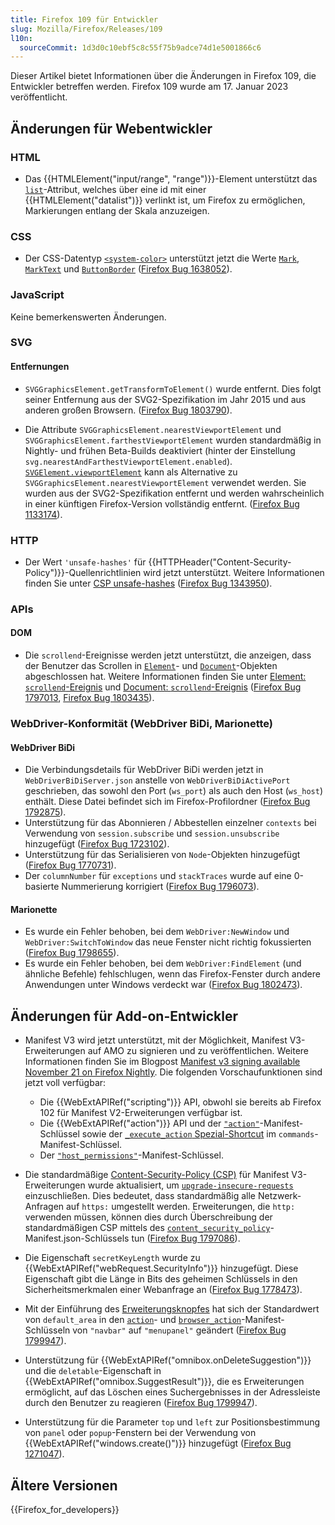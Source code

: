 ```yaml
---
title: Firefox 109 für Entwickler
slug: Mozilla/Firefox/Releases/109
l10n:
  sourceCommit: 1d3d0c10ebf5c8c55f75b9adce74d1e5001866c6
---
```


Dieser Artikel bietet Informationen über die Änderungen in Firefox 109, die Entwickler betreffen werden. Firefox 109 wurde am 17. Januar 2023 veröffentlicht.

## Änderungen für Webentwickler

### HTML

- Das {{HTMLElement("input/range", "range")}}-Element unterstützt das [`list`](/de/docs/Web/HTML/Reference/Elements/input/range#list)-Attribut, welches über eine id mit einer {{HTMLElement("datalist")}} verlinkt ist, um Firefox zu ermöglichen, Markierungen entlang der Skala anzuzeigen.

### CSS

- Der CSS-Datentyp [`<system-color>`](/de/docs/Web/CSS/system-color) unterstützt jetzt die Werte [`Mark`](/de/docs/Web/CSS/system-color#mark), [`MarkText`](/de/docs/Web/CSS/system-color#marktext) und [`ButtonBorder`](/de/docs/Web/CSS/system-color#buttonborder) ([Firefox Bug 1638052](https://bugzil.la/1638052)).

### JavaScript

Keine bemerkenswerten Änderungen.

### SVG

#### Entfernungen

- `SVGGraphicsElement.getTransformToElement()` wurde entfernt.
  Dies folgt seiner Entfernung aus der SVG2-Spezifikation im Jahr 2015 und aus anderen großen Browsern.
  ([Firefox Bug 1803790](https://bugzil.la/1803790)).

- Die Attribute `SVGGraphicsElement.nearestViewportElement` und `SVGGraphicsElement.farthestViewportElement` wurden standardmäßig in Nightly- und frühen Beta-Builds deaktiviert (hinter der Einstellung `svg.nearestAndFarthestViewportElement.enabled`).
  [`SVGElement.viewportElement`](/de/docs/Web/API/SVGElement/viewportElement) kann als Alternative zu `SVGGraphicsElement.nearestViewportElement` verwendet werden.
  Sie wurden aus der SVG2-Spezifikation entfernt und werden wahrscheinlich in einer künftigen Firefox-Version vollständig entfernt.
  ([Firefox Bug 1133174](https://bugzil.la/1133174)).

### HTTP

- Der Wert `'unsafe-hashes'` für {{HTTPHeader("Content-Security-Policy")}}-Quellenrichtlinien wird jetzt unterstützt.
  Weitere Informationen finden Sie unter [CSP unsafe-hashes](/de/docs/Web/HTTP/Reference/Headers/Content-Security-Policy/script-src#unsafe_hashes) ([Firefox Bug 1343950](https://bugzil.la/1343950)).

### APIs

#### DOM

- Die `scrollend`-Ereignisse werden jetzt unterstützt, die anzeigen, dass der Benutzer das Scrollen in [`Element`](/de/docs/Web/API/Element)- und [`Document`](/de/docs/Web/API/Document)-Objekten abgeschlossen hat.
  Weitere Informationen finden Sie unter [Element: `scrollend`-Ereignis](/de/docs/Web/API/Element/scrollend_event) und [Document: `scrollend`-Ereignis](/de/docs/Web/API/Document/scrollend_event) ([Firefox Bug 1797013](https://bugzil.la/1797013), [Firefox Bug 1803435](https://bugzil.la/1803435)).

### WebDriver-Konformität (WebDriver BiDi, Marionette)

#### WebDriver BiDi

- Die Verbindungsdetails für WebDriver BiDi werden jetzt in `WebDriverBiDiServer.json` anstelle von `WebDriverBiDiActivePort` geschrieben, das sowohl den Port (`ws_port`) als auch den Host (`ws_host`) enthält. Diese Datei befindet sich im Firefox-Profilordner ([Firefox Bug 1792875](https://bugzil.la/1792875)).
- Unterstützung für das Abonnieren / Abbestellen einzelner `contexts` bei Verwendung von `session.subscribe` und `session.unsubscribe` hinzugefügt ([Firefox Bug 1723102](https://bugzil.la/1723102)).
- Unterstützung für das Serialisieren von `Node`-Objekten hinzugefügt ([Firefox Bug 1770731](https://bugzil.la/1770731)).
- Der `columnNumber` für `exceptions` und `stackTraces` wurde auf eine 0-basierte Nummerierung korrigiert ([Firefox Bug 1796073](https://bugzil.la/1796073)).

#### Marionette

- Es wurde ein Fehler behoben, bei dem `WebDriver:NewWindow` und `WebDriver:SwitchToWindow` das neue Fenster nicht richtig fokussierten ([Firefox Bug 1798655](https://bugzil.la/1798655)).
- Es wurde ein Fehler behoben, bei dem `WebDriver:FindElement` (und ähnliche Befehle) fehlschlugen, wenn das Firefox-Fenster durch andere Anwendungen unter Windows verdeckt war ([Firefox Bug 1802473](https://bugzil.la/1802473)).

## Änderungen für Add-on-Entwickler

- Manifest V3 wird jetzt unterstützt, mit der Möglichkeit, Manifest V3-Erweiterungen auf AMO zu signieren und zu veröffentlichen. Weitere Informationen finden Sie im Blogpost [Manifest v3 signing available November 21 on Firefox Nightly](https://blog.mozilla.org/addons/2022/11/17/manifest-v3-signing-available-november-21-on-firefox-nightly/). Die folgenden Vorschaufunktionen sind jetzt voll verfügbar:
  - Die {{WebExtAPIRef("scripting")}} API, obwohl sie bereits ab Firefox 102 für Manifest V2-Erweiterungen verfügbar ist.
  - Die {{WebExtAPIRef("action")}} API und der [`"action"`](/de/docs/Mozilla/Add-ons/WebExtensions/manifest.json/action)-Manifest-Schlüssel sowie der [`_execute_action` Spezial-Shortcut](/de/docs/Mozilla/Add-ons/WebExtensions/manifest.json/commands#special_shortcuts) im `commands`-Manifest-Schlüssel.
  - Der [`"host_permissions"`](/de/docs/Mozilla/Add-ons/WebExtensions/manifest.json/host_permissions)-Manifest-Schlüssel.

- Die standardmäßige [Content-Security-Policy (CSP)](/de/docs/Mozilla/Add-ons/WebExtensions/Content_Security_Policy) für Manifest V3-Erweiterungen wurde aktualisiert, um [`upgrade-insecure-requests`](/de/docs/Mozilla/Add-ons/WebExtensions/Content_Security_Policy#upgrade_insecure_network_requests_in_manifest_v3) einzuschließen. Dies bedeutet, dass standardmäßig alle Netzwerk-Anfragen auf `https:` umgestellt werden. Erweiterungen, die `http:` verwenden müssen, können dies durch Überschreibung der standardmäßigen CSP mittels des [`content_security_policy`](/de/docs/Mozilla/Add-ons/WebExtensions/manifest.json/content_security_policy)-Manifest.json-Schlüssels tun ([Firefox Bug 1797086](https://bugzil.la/1797086)).
- Die Eigenschaft `secretKeyLength` wurde zu {{WebExtAPIRef("webRequest.SecurityInfo")}} hinzugefügt. Diese Eigenschaft gibt die Länge in Bits des geheimen Schlüssels in den Sicherheitsmerkmalen einer Webanfrage an ([Firefox Bug 1778473](https://bugzil.la/1778473)).
- Mit der Einführung des [Erweiterungsknopfes](https://support.mozilla.org/en-US/kb/extensions-button) hat sich der Standardwert von `default_area` in den [`action`](/de/docs/Mozilla/Add-ons/WebExtensions/manifest.json/action)- und [`browser_action`](/de/docs/Mozilla/Add-ons/WebExtensions/manifest.json/browser_action)-Manifest-Schlüsseln von `"navbar"` auf `"menupanel"` geändert ([Firefox Bug 1799947](https://bugzil.la/1799947)).
- Unterstützung für {{WebExtAPIRef("omnibox.onDeleteSuggestion")}} und die `deletable`-Eigenschaft in {{WebExtAPIRef("omnibox.SuggestResult")}}, die es Erweiterungen ermöglicht, auf das Löschen eines Suchergebnisses in der Adressleiste durch den Benutzer zu reagieren ([Firefox Bug 1799947](https://bugzil.la/1799947)).
- Unterstützung für die Parameter <code>top</code> und <code>left</code> zur Positionsbestimmung von `panel` oder `popup`-Fenstern bei der Verwendung von {{WebExtAPIRef("windows.create()")}} hinzugefügt ([Firefox Bug 1271047](https://bugzil.la/1271047)).

## Ältere Versionen

{{Firefox_for_developers}}
